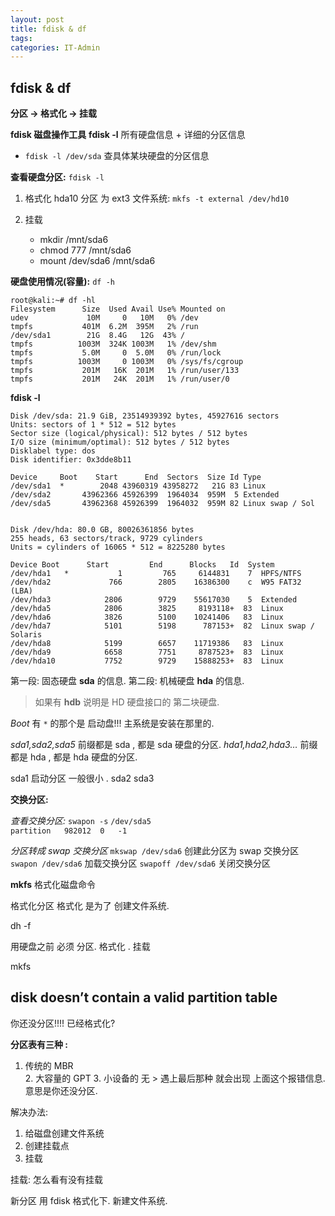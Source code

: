 ```yaml
---
layout: post
title: fdisk & df 
tags: 
categories: IT-Admin
---
```


## fdisk & df 
**分区 → 格式化 → 挂载**

**fdisk 磁盘操作工具**
**fdisk -l** 所有硬盘信息 + 详细的分区信息

- `fdisk -l /dev/sda`
	查具体某块硬盘的分区信息



**查看硬盘分区:**           `fdisk -l`

1. 格式化 hda10 分区 为 ext3 文件系统:
`mkfs -t external /dev/hd10`

2. 挂载
	- mkdir /mnt/sda6
	- chmod 777 /mnt/sda6
	- mount /dev/sda6 /mnt/sda6



**硬盘使用情况(容量):**     `df -h`


	root@kali:~# df -hl
	Filesystem      Size  Used Avail Use% Mounted on
	udev             10M     0   10M   0% /dev
	tmpfs           401M  6.2M  395M   2% /run
	/dev/sda1        21G  8.4G   12G  43% /
	tmpfs          1003M  324K 1003M   1% /dev/shm
	tmpfs           5.0M     0  5.0M   0% /run/lock
	tmpfs          1003M     0 1003M   0% /sys/fs/cgroup
	tmpfs           201M   16K  201M   1% /run/user/133
	tmpfs           201M   24K  201M   1% /run/user/0








**fdisk -l**

	Disk /dev/sda: 21.9 GiB, 23514939392 bytes, 45927616 sectors
	Units: sectors of 1 * 512 = 512 bytes
	Sector size (logical/physical): 512 bytes / 512 bytes
	I/O size (minimum/optimal): 512 bytes / 512 bytes
	Disklabel type: dos
	Disk identifier: 0x3dde8b11
	
	Device     Boot    Start      End  Sectors  Size Id Type
	/dev/sda1  *        2048 43960319 43958272   21G 83 Linux
	/dev/sda2       43962366 45926399  1964034  959M  5 Extended
	/dev/sda5       43962368 45926399  1964032  959M 82 Linux swap / Sol
	
	
	Disk /dev/hda: 80.0 GB, 80026361856 bytes
	255 heads, 63 sectors/track, 9729 cylinders
	Units = cylinders of 16065 * 512 = 8225280 bytes
	 
	Device Boot      Start         End      Blocks   Id  System
	/dev/hda1   *           1         765     6144831    7  HPFS/NTFS
	/dev/hda2             766        2805    16386300    c  W95 FAT32 (LBA)
	/dev/hda3            2806        9729    55617030    5  Extended
	/dev/hda5            2806        3825     8193118+  83  Linux
	/dev/hda6            3826        5100    10241406   83  Linux
	/dev/hda7            5101        5198      787153+  82  Linux swap / Solaris
	/dev/hda8            5199        6657    11719386   83  Linux
	/dev/hda9            6658        7751     8787523+  83  Linux
	/dev/hda10           7752        9729    15888253+  83  Linux

第一段: 固态硬盘 **sda** 的信息.
第二段: 机械硬盘 **hda** 的信息.
> 如果有 **hdb** 说明是 HD 硬盘接口的 第二块硬盘.


*Boot*  有 `*` 的那个是 启动盘!!!  主系统是安装在那里的.

*sda1,sda2,sda5*  前缀都是 sda , 都是 sda 硬盘的分区.
*hda1,hda2,hda3…* 前缀都是 hda , 都是 hda 硬盘的分区.


sda1 启动分区  一般很小 . 
sda2
sda3











**交换分区:**

*查看交换分区:* `swapon -s`
`/dev/sda5                              	partition	982012	0	-1`


*分区转成 swap 交换分区*
`mkswap /dev/sda6`  创建此分区为 swap 交换分区
`swapon /dev/sda6`  加载交换分区
`swapoff /dev/sda6` 关闭交换分区











**mkfs** 格式化磁盘命令







格式化分区
格式化 是为了 创建文件系统.




dh -f



用硬盘之前  必须 分区. 格式化 . 挂载



mkfs




## disk doesn’t contain a valid partition table
你还没分区!!!! 已经格式化?

**分区表有三种 :** 
1. 传统的 MBR  
	2. 大容量的 GPT 
		3. 小设备的 无
			> 遇上最后那种 就会出现  上面这个报错信息. 意思是你还没分区.

解决办法:

1. 给磁盘创建文件系统
2. 创建挂载点
3. 挂载





挂载: 怎么看有没有挂载


新分区 用  fdisk 格式化下. 新建文件系统.




